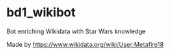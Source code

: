 # bd1_wikibot
Bot enriching Wikidata with Star Wars knowledge

Made by https://www.wikidata.org/wiki/User:Metafire18

